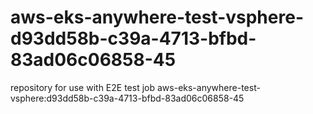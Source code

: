 # aws-eks-anywhere-test-vsphere-d93dd58b-c39a-4713-bfbd-83ad06c06858-45
repository for use with E2E test job aws-eks-anywhere-test-vsphere:d93dd58b-c39a-4713-bfbd-83ad06c06858-45
